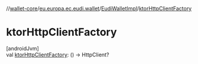 //[wallet-core](../../../index.md)/[eu.europa.ec.eudi.wallet](../index.md)/[EudiWalletImpl](index.md)/[ktorHttpClientFactory](ktor-http-client-factory.md)

# ktorHttpClientFactory

[androidJvm]\
val [ktorHttpClientFactory](ktor-http-client-factory.md): () -&gt; HttpClient?
